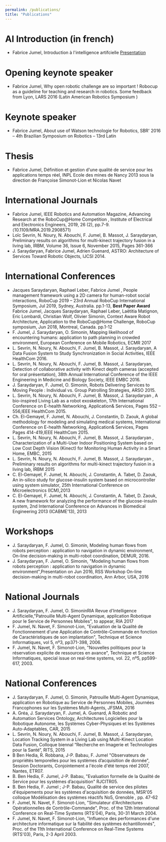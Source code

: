 ```yaml
---
permalink: /publications/
title: "Publications"
---
```


AI Introduction (in french)
======
* Fabrice Jumel, Introduction à l'intelligence artifcielle [Presentation](https://fabricejumel.github.io/assets/images/tdp/IA_V2024_07.pdf)

Opening keynote speaker
======
* Fabrice Jumel, Why open robotic challenge are so important ! Robocup as a guideline for teaching and research in robotics. Some feedback from Lyon, LARS 2016 (Latin American Robotics Symposium )

Keynote speaker
======
* Fabrice Jumel, About use of Watson technologie for Robotics, SBR' 2016 – 4th Brazilian Symposium on Robotics – 13rd Latin

Thesis
======
* Fabrice Jumel, Définition et gestion d'une qualité de service pour les applications temps réel, INPL Ecole des mines de Nancy
2013 sous la direction de Françoise Simonot-Lion et Nicolas Navet


International Journals
======
* Fabrice Jumel, IEEE Robotics and Automation Magazine, Advancing Research at the RoboCup@Home Competition , Institute of Electrical and Electronics Engineers, 2019, 26 (2), pp.7-9. ⟨10.1109/MRA.2019.2908571⟩
* Loïc Sevrin, N. Noury, N. Abouchi, F. Jumel, B. Massot, J. Saraydaryan, Preliminary results on algorithms for multi-kinect trajectory fusion in a living lab, IRBM, Volume 36, Issue 6, November 2015, Pages 361-366
* J. Saraydaryan, Fabrice Jumel, Adrien Guenard, ASTRO: Architecture of Services Toward Robotic Objects, IJCSI 2014.

International Conferences
======
* Jacques Saraydaryan, Raphael Leber, Fabrice Jumel , People management framework using a 2D camera for human-robot social interactions, RoboCup 2019 – 23rd Annual RoboCup International Symposium, Jul 2019, Sydney, Australia. pp.1-13, **Best Paper Award**
Fabrice Jumel, Jacques Saraydaryan, Raphael Leber, Laëtitia Matignon, Eric Lombardi, Christian Wolf, Olivier Simonin, Context Aware Robot Architecture, Application to the RoboCup@Home Challenge, RoboCup symposium, Jun 2018, Montreal, Canada. pp.1-12
* F. Jumel, J. Saraydaryan, O. Simonin, Mapping likelihood of encountering humans: application to path planning in crowded environment, European Conference on Mobile Robotics, ECMR 2017
* L. Sevrin, N. Noury, N. Abouchi, F. Jumel, B. Massot, J. Saraydaryan, A Data Fusion System to Study Synchronization in    Social Activities, IEEE HealthCom 2016.
* L. Sevrin, N. Noury, N. Abouchi, F. Jumel, B. Massot, J. Saraydaryan, Detection of collaborative activity with Kinect depth cameras (accepted for oral présentation), 38th Annual International Conference of the IEEE Engineering in Medicine and Biology Society, IEEE EMBC 2016.
* J. Saraydaryan,  F. Jumel, O. Simonin, Robots Delivering Services to Moving People : Individual vs. Group Patrolling Strategies, ARSO 2015.
* L. Sevrin, N. Noury, N. Abouchi, F. Jumel, B. Massot, J. Saraydaryan , A bio-inspired Living Lab as a robot exoskeleton, 17th International Conference on E-health Networking, Application& Services, Pages 552 – 556,IEEE HealthCom 2015.
* Ch. El-Gemayel, F. Jumel, N. Abouchi, J. Constantin, D. Zaouk, A global methodology for modeling and simulating medical systems, International Conference on E-health Networking, Application& Services, Pages Pages 414-419,IEEE HealthCom 2015. 
* L. Sevrin, N. Noury, N. Abouchi, F. Jumel, B. Massot, J. Saraydaryan , Characterization of a Multi-User Indoor Positioning System based on Low Cost Depth Vision (Kinect) for Monitoring Human Activity in a Smart Home, EMBC, 2015
* L. Sevrin, N. Noury, N. Abouchi, F. Jumel, B. Massot, J. Saraydaryan , Preliminary results on algorithms for multi-kinect trajectory fusion in a living lab, IRBM 2015
* C. El-Gemayel, F. Jumel, N. Abouchi, J. Constantin, A. Tabet, D. Zaouk, An in-silico study for glucose-insulin system based on microcontroller using system simulator,  25th International Conference on Microelectronics (ICM),2013   
* C. El-Gemayel, F. Jumel, N. Abouchi, J. Constantin, A. Tabet, D. Zaouk, A new framework for analyzing the performance of the glucose-insulin system, 2nd International Conference on Advances in Biomedical Engineering 2013 (ICABME’13), 2013

Workshops
======
* J. Saraydaryan, F. Jumel, O. Simonin, Modeling human flows from robots perception : application to navigation in dynamic environment, On-line decision-making in multi-robot coordination, DEMUR, 2016.
* J. Saraydaryan, F. Jumel, O. Simonin, "Modeling human flows from robots perception : application to navigation in dynamic environment",Presentation on Jun 2016, RSS Workshop On-line decision-making in multi-robot coordination, Ann Arbor, USA, 2016
    
National Journals
======
* J. Saraydaryan, F. Jumel, O. SimoninRIA Revue d'Intelligence Artificielle,"Patrouille Multi-Agent Dynamique, application Robotique pour le Service de Personnes Mobiles", to appear, RIA 2017
* F. Jumel, N. Navet, F. Simonot-Lion, "Evaluation de la Qualité de Fonctionnement d'une Application de Contrôle-Commande en fonction de Caractéristiques de son implantation", Technique et Science Informatiques, vol 5, nº3, pp371-398, 2006.
* F. Jumel, N. Navet, F. Simonot-Lion, "Nouvelles politiques pour la réservation explicite de ressources en avance", Technique et Science Informatiques, special issue on real-time systems, vol. 22, nº5, pp599-617, 2003.

National Conferences
======
* J. Saraydaryan, F. Jumel, O. Simonin, Patrouille Multi-Agent Dynamique, application en Robotique au Service de Personnes Mobiles, Journées Francophones sur les Systèmes Multi-Agents, JFSMA, 2016
* A. Gréa, J. Saraydaryan, F. Jumel, A. Guenard, A Robotic and Automation Services Ontology, Architectures Logicielles pour la Robotique Autonome, les Systèmes Cyber-Physiques et les Systèmes Auto-Adaptables, CAR, 2015
* L. Sevrin, N. Noury, N. Abouchi, F. Jumel, B. Massot, J. Saraydaryan, Location Tracking System in a Living Lab using Multi-Kinect Location Data Fusion, Colloque biennal “Recherche en Imagerie et Technologies pour la Santé”, RITS, 2015
* B Ben Hedia, R. Robbana, J-P. Babau, F. Jumel "Observateurs de propriétés temporelles pour les systèmes d’acquisition de donnée", Session Doctorants, Conjointement a l'école d'été temps réel 2007, Nantes, ETR07. 
* B. Ben Hedia, F. Jumel, J-P.  Babau, "Evaluation formelle de la Qualité de Service pour les systèmes d’acquisition" RJCITR05. 
* B. Ben Hedia, F. Jumel ; J-P. Babau, Qualité de service des pilotes d'équipements pour les systèmes d'acquisition de données,
MSR'05 colloque Modélisation des systèmes réactifs No5, Grenoble , pp. 47-62 
* F. Jumel, N. Navet, F. Simonot-Lion, "Simulateur d'Architectures Opérationnelles de Contrôle-Commande", Proc. of the 12th International Conference on Real-Time Systems (RTS'04), Paris, 30-31 March 2004.
* F. Jumel, N. Navet, F. Simonot-Lion, "Influence des performances d'une architecture informatique sur la fiabilité des systèmes échantillonnés", Proc. of the 11th International Conference on Real-Time Systems (RTS'03), Paris, 2-3 April 2003.






